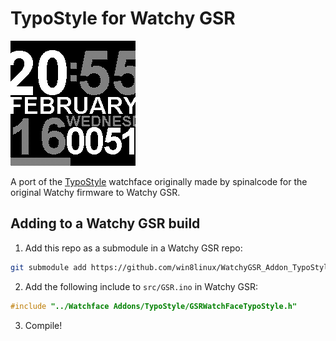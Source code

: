 # TypoStyle for Watchy GSR

![TypoStyle watchface](TypoStyle.png)

A port of the [TypoStyle](https://github.com/spinalcode/TypoStyle) watchface originally made by spinalcode for the original Watchy firmware to Watchy GSR.

## Adding to a Watchy GSR build
1. Add this repo as a submodule in a Watchy GSR repo:
```sh
git submodule add https://github.com/win8linux/WatchyGSR_Addon_TypoStyle.git "Watchface Addons/TypoStyle"
```
2. Add the following include to `src/GSR.ino` in Watchy GSR:
```cpp
#include "../Watchface Addons/TypoStyle/GSRWatchFaceTypoStyle.h"
```
3. Compile!
